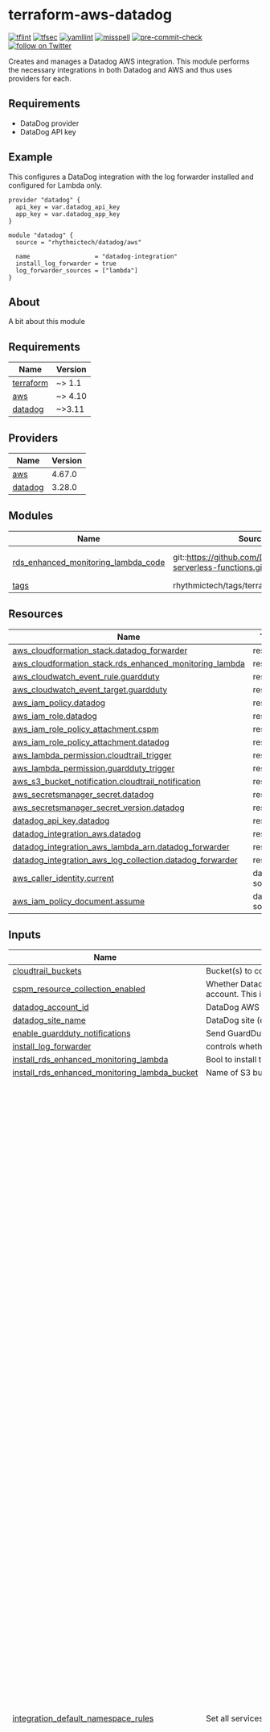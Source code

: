 # terraform-aws-datadog
[![tflint](https://github.com/rhythmictech/terraform-aws-datadog/workflows/tflint/badge.svg?branch=master&event=push)](https://github.com/rhythmictech/terraform-aws-datadog/actions?query=workflow%3Atflint+event%3Apush+branch%3Amaster)
[![tfsec](https://github.com/rhythmictech/terraform-aws-datadog/workflows/tfsec/badge.svg?branch=master&event=push)](https://github.com/rhythmictech/terraform-aws-datadog/actions?query=workflow%3Atfsec+event%3Apush+branch%3Amaster)
[![yamllint](https://github.com/rhythmictech/terraform-aws-datadog/workflows/yamllint/badge.svg?branch=master&event=push)](https://github.com/rhythmictech/terraform-aws-datadog/actions?query=workflow%3Ayamllint+event%3Apush+branch%3Amaster)
[![misspell](https://github.com/rhythmictech/terraform-aws-datadog/workflows/misspell/badge.svg?branch=master&event=push)](https://github.com/rhythmictech/terraform-aws-datadog/actions?query=workflow%3Amisspell+event%3Apush+branch%3Amaster)
[![pre-commit-check](https://github.com/rhythmictech/terraform-aws-datadog/workflows/pre-commit-check/badge.svg?branch=master&event=push)](https://github.com/rhythmictech/terraform-aws-datadog/actions?query=workflow%3Apre-commit-check+event%3Apush+branch%3Amaster)
<a href="https://twitter.com/intent/follow?screen_name=RhythmicTech"><img src="https://img.shields.io/twitter/follow/RhythmicTech?style=social&logo=twitter" alt="follow on Twitter"></a>

Creates and manages a Datadog AWS integration. This module performs the necessary integrations in both Datadog and AWS and thus uses providers for each.

## Requirements
* DataDog provider
* DataDog API key

## Example
This configures a DataDog integration with the log forwarder installed and configured for Lambda only.

```hcl
provider "datadog" {
  api_key = var.datadog_api_key
  app_key = var.datadog_app_key
}

module "datadog" {
  source = "rhythmictech/datadog/aws"

  name                  = "datadog-integration"
  install_log_forwarder = true
  log_forwarder_sources = ["lambda"]
}
```

## About
A bit about this module

<!-- BEGINNING OF PRE-COMMIT-TERRAFORM DOCS HOOK -->
## Requirements

| Name | Version |
|------|---------|
| <a name="requirement_terraform"></a> [terraform](#requirement\_terraform) | ~> 1.1 |
| <a name="requirement_aws"></a> [aws](#requirement\_aws) | ~> 4.10 |
| <a name="requirement_datadog"></a> [datadog](#requirement\_datadog) | ~>3.11 |

## Providers

| Name | Version |
|------|---------|
| <a name="provider_aws"></a> [aws](#provider\_aws) | 4.67.0 |
| <a name="provider_datadog"></a> [datadog](#provider\_datadog) | 3.28.0 |

## Modules

| Name | Source | Version |
|------|--------|---------|
| <a name="module_rds_enhanced_monitoring_lambda_code"></a> [rds\_enhanced\_monitoring\_lambda\_code](#module\_rds\_enhanced\_monitoring\_lambda\_code) | git::https://github.com/DataDog/datadog-serverless-functions.git | aws-dd-forwarder-3.83.0 |
| <a name="module_tags"></a> [tags](#module\_tags) | rhythmictech/tags/terraform | ~> 1.1 |

## Resources

| Name | Type |
|------|------|
| [aws_cloudformation_stack.datadog_forwarder](https://registry.terraform.io/providers/hashicorp/aws/latest/docs/resources/cloudformation_stack) | resource |
| [aws_cloudformation_stack.rds_enhanced_monitoring_lambda](https://registry.terraform.io/providers/hashicorp/aws/latest/docs/resources/cloudformation_stack) | resource |
| [aws_cloudwatch_event_rule.guardduty](https://registry.terraform.io/providers/hashicorp/aws/latest/docs/resources/cloudwatch_event_rule) | resource |
| [aws_cloudwatch_event_target.guardduty](https://registry.terraform.io/providers/hashicorp/aws/latest/docs/resources/cloudwatch_event_target) | resource |
| [aws_iam_policy.datadog](https://registry.terraform.io/providers/hashicorp/aws/latest/docs/resources/iam_policy) | resource |
| [aws_iam_role.datadog](https://registry.terraform.io/providers/hashicorp/aws/latest/docs/resources/iam_role) | resource |
| [aws_iam_role_policy_attachment.cspm](https://registry.terraform.io/providers/hashicorp/aws/latest/docs/resources/iam_role_policy_attachment) | resource |
| [aws_iam_role_policy_attachment.datadog](https://registry.terraform.io/providers/hashicorp/aws/latest/docs/resources/iam_role_policy_attachment) | resource |
| [aws_lambda_permission.cloudtrail_trigger](https://registry.terraform.io/providers/hashicorp/aws/latest/docs/resources/lambda_permission) | resource |
| [aws_lambda_permission.guardduty_trigger](https://registry.terraform.io/providers/hashicorp/aws/latest/docs/resources/lambda_permission) | resource |
| [aws_s3_bucket_notification.cloudtrail_notification](https://registry.terraform.io/providers/hashicorp/aws/latest/docs/resources/s3_bucket_notification) | resource |
| [aws_secretsmanager_secret.datadog](https://registry.terraform.io/providers/hashicorp/aws/latest/docs/resources/secretsmanager_secret) | resource |
| [aws_secretsmanager_secret_version.datadog](https://registry.terraform.io/providers/hashicorp/aws/latest/docs/resources/secretsmanager_secret_version) | resource |
| [datadog_api_key.datadog](https://registry.terraform.io/providers/datadog/datadog/latest/docs/resources/api_key) | resource |
| [datadog_integration_aws.datadog](https://registry.terraform.io/providers/datadog/datadog/latest/docs/resources/integration_aws) | resource |
| [datadog_integration_aws_lambda_arn.datadog_forwarder](https://registry.terraform.io/providers/datadog/datadog/latest/docs/resources/integration_aws_lambda_arn) | resource |
| [datadog_integration_aws_log_collection.datadog_forwarder](https://registry.terraform.io/providers/datadog/datadog/latest/docs/resources/integration_aws_log_collection) | resource |
| [aws_caller_identity.current](https://registry.terraform.io/providers/hashicorp/aws/latest/docs/data-sources/caller_identity) | data source |
| [aws_iam_policy_document.assume](https://registry.terraform.io/providers/hashicorp/aws/latest/docs/data-sources/iam_policy_document) | data source |

## Inputs

| Name | Description | Type | Default | Required |
|------|-------------|------|---------|:--------:|
| <a name="input_cloudtrail_buckets"></a> [cloudtrail\_buckets](#input\_cloudtrail\_buckets) | Bucket(s) to collect CloudTrail logs from | `list(string)` | `[]` | no |
| <a name="input_cspm_resource_collection_enabled"></a> [cspm\_resource\_collection\_enabled](#input\_cspm\_resource\_collection\_enabled) | Whether Datadog collects cloud security posture management resources from your AWS account. This includes additional resources not covered under the general resource\_collection. | `string` | `"false"` | no |
| <a name="input_datadog_account_id"></a> [datadog\_account\_id](#input\_datadog\_account\_id) | DataDog AWS account ID (should not need changed) | `string` | `"464622532012"` | no |
| <a name="input_datadog_site_name"></a> [datadog\_site\_name](#input\_datadog\_site\_name) | DataDog site (e.g., datadoghq.com) | `string` | `"datadoghq.com"` | no |
| <a name="input_enable_guardduty_notifications"></a> [enable\_guardduty\_notifications](#input\_enable\_guardduty\_notifications) | Send GuardDuty notifications to Datadog (`install_log_forwarder` must be true) | `bool` | `true` | no |
| <a name="input_install_log_forwarder"></a> [install\_log\_forwarder](#input\_install\_log\_forwarder) | controls whether log forwarder lambda should be installed | `bool` | `true` | no |
| <a name="input_install_rds_enhanced_monitoring_lambda"></a> [install\_rds\_enhanced\_monitoring\_lambda](#input\_install\_rds\_enhanced\_monitoring\_lambda) | Bool to install the RDS Enhanced Monitoring Lambda | `bool` | `true` | no |
| <a name="input_install_rds_enhanced_monitoring_lambda_bucket"></a> [install\_rds\_enhanced\_monitoring\_lambda\_bucket](#input\_install\_rds\_enhanced\_monitoring\_lambda\_bucket) | Name of S3 bucket to place zip file on when deploying the RDS Enhanced Monitoring Lambda | `string` | `""` | no |
| <a name="input_integration_default_namespace_rules"></a> [integration\_default\_namespace\_rules](#input\_integration\_default\_namespace\_rules) | Set all services to disabled by default. | `map(bool)` | <pre>{<br>  "api_gateway": false,<br>  "application_elb": false,<br>  "apprunner": false,<br>  "appstream": false,<br>  "appsync": false,<br>  "athena": false,<br>  "auto_scaling": false,<br>  "backup": false,<br>  "billing": false,<br>  "bracket": false,<br>  "budgeting": false,<br>  "certificatemanager": false,<br>  "cloud9": false,<br>  "cloudfront": false,<br>  "cloudhsm": false,<br>  "cloudsearch": false,<br>  "cloudwatch_events": false,<br>  "cloudwatch_logs": false,<br>  "codeartifact": false,<br>  "codebuild": false,<br>  "codecommit": false,<br>  "codegurureviewer": false,<br>  "codepipeline": false,<br>  "cognito": false,<br>  "collect_custom_metrics": false,<br>  "comprehend": false,<br>  "config": false,<br>  "connect": false,<br>  "crawl_alarms": false,<br>  "dataexchange": false,<br>  "datapipeline": false,<br>  "directconnect": false,<br>  "dms": false,<br>  "documentdb": false,<br>  "dynamodb": false,<br>  "ebs": false,<br>  "ec2": false,<br>  "ec2api": false,<br>  "ec2spot": false,<br>  "ecr": false,<br>  "ecs": false,<br>  "efs": false,<br>  "eks": false,<br>  "elasticache": false,<br>  "elasticbeanstalk": false,<br>  "elasticinference": false,<br>  "elasticmapreducecontainers": false,<br>  "elastictranscoder": false,<br>  "elb": false,<br>  "emr": false,<br>  "es": false,<br>  "firehose": false,<br>  "forecast": false,<br>  "frauddetector": false,<br>  "fsx": false,<br>  "gamelift": false,<br>  "glacier": false,<br>  "glue": false,<br>  "gluedatabrew": false,<br>  "iam": false,<br>  "inspector": false,<br>  "iot": false,<br>  "iotanalytics": false,<br>  "iotevents": false,<br>  "iotgreengrass": false,<br>  "keyspaces": false,<br>  "kinesis": false,<br>  "kinesis_analytics": false,<br>  "kms": false,<br>  "lambda": false,<br>  "lex": false,<br>  "macie": false,<br>  "mediaconnect": false,<br>  "mediaconvert": false,<br>  "mediapackage": false,<br>  "mediatailor": false,<br>  "ml": false,<br>  "mq": false,<br>  "msk": false,<br>  "mwaa": false,<br>  "nat_gateway": false,<br>  "neptune": false,<br>  "network_elb": false,<br>  "networkfirewall": false,<br>  "opsworks": false,<br>  "organizations": false,<br>  "pinpoint": false,<br>  "polly": false,<br>  "qldb": false,<br>  "ram": false,<br>  "rds": false,<br>  "rdsproxy": false,<br>  "redshift": false,<br>  "rekognition": false,<br>  "resourcegroups": false,<br>  "robomaker": false,<br>  "route53": false,<br>  "route53resolver": false,<br>  "s3": false,<br>  "s3storagelens": false,<br>  "sagemaker": false,<br>  "secretsmanager": false,<br>  "service_quotas": false,<br>  "servicecatalog": false,<br>  "ses": false,<br>  "shield": false,<br>  "sns": false,<br>  "sqs": false,<br>  "ssm": false,<br>  "step_functions": false,<br>  "storage_gateway": false,<br>  "swf": false,<br>  "textract": false,<br>  "transitgateway": false,<br>  "translate": false,<br>  "trusted_advisor": false,<br>  "usage": false,<br>  "vpn": false,<br>  "waf": false,<br>  "wafv2": false,<br>  "workspaces": false,<br>  "xray": false<br>}</pre> | no |
| <a name="input_integration_excluded_regions"></a> [integration\_excluded\_regions](#input\_integration\_excluded\_regions) | Regions to exclude from DataDog monitoring | `list(string)` | `[]` | no |
| <a name="input_integration_filter_tags"></a> [integration\_filter\_tags](#input\_integration\_filter\_tags) | Tags to filter EC2 instances on (see https://registry.terraform.io/providers/DataDog/datadog/latest/docs/resources/integration_aws) | `list(string)` | `[]` | no |
| <a name="input_integration_host_tags"></a> [integration\_host\_tags](#input\_integration\_host\_tags) | Tags to apply to instances (see https://registry.terraform.io/providers/DataDog/datadog/latest/docs/resources/integration_aws) | `list(string)` | `[]` | no |
| <a name="input_integration_namespace_rules"></a> [integration\_namespace\_rules](#input\_integration\_namespace\_rules) | Map of AWS services to allow in the integration. Defaults to none. | `map(bool)` | `{}` | no |
| <a name="input_log_forwarder_sources"></a> [log\_forwarder\_sources](#input\_log\_forwarder\_sources) | List of services to automatically ingest all logs from (see https://docs.datadoghq.com/api/latest/aws-logs-integration/#get-list-of-aws-log-ready-services) | `list(string)` | `[]` | no |
| <a name="input_name"></a> [name](#input\_name) | Moniker to apply to all resources in the module | `string` | n/a | yes |
| <a name="input_tags"></a> [tags](#input\_tags) | User-Defined tags | `map(string)` | `{}` | no |
| <a name="input_use_cspm_permissions"></a> [use\_cspm\_permissions](#input\_use\_cspm\_permissions) | Controls whether SecurityAudit policy is attached for DataDog CSPM | `bool` | `false` | no |
| <a name="input_use_full_permissions"></a> [use\_full\_permissions](#input\_use\_full\_permissions) | Controls whether DataDog is given full permissions or core permissions. Generally you want full. | `bool` | `true` | no |

## Outputs

| Name | Description |
|------|-------------|
| <a name="output_iam_role_datadog"></a> [iam\_role\_datadog](#output\_iam\_role\_datadog) | IAM role assumed by Datadog resources |
| <a name="output_lambda_arn_forwarder"></a> [lambda\_arn\_forwarder](#output\_lambda\_arn\_forwarder) | DataDog Lambda Forwarder ARN |
<!-- END OF PRE-COMMIT-TERRAFORM DOCS HOOK -->
